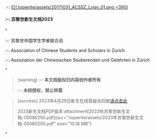 :-: [![](.topwrite/assets/20171031_ACSSZ_Logo_01.png =390)](https://acssz.org/about/intro/)

#### :-: **苏黎世新生文档2023**

^

:-: 苏黎世中国学生学者联合会

:-: Association of Chinese Students and Scholars in Zurich

:-: Assoziation der Chinesischen Studierenden und Gelehrten in Zürich

^

> [warning] :-: **本文档版权归内容创作者所有**
>
> :-: **未经授权，禁止转载**

> [success] 2023年4月29日新生在线答疑会回放[请点击此](https://www.bilibili.com/video/BV18m4y1176R/?share_source=copy_web\&vd_source=802461966f51c0cf1ab48c9114efb719)
>
> 2023新生文档PDF版本:attachment[2023年苏黎世新生文档-05080200.pdf]{src=".topwrite/assets/2023年苏黎世新生文档-05080200.pdf" size="10.14 MB"}

^
